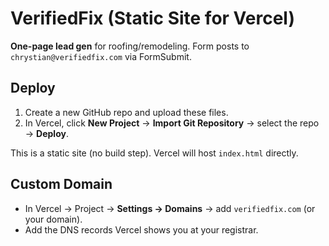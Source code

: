 # VerifiedFix (Static Site for Vercel)

**One-page lead gen** for roofing/remodeling. Form posts to `chrystian@verifiedfix.com` via FormSubmit.

## Deploy

1. Create a new GitHub repo and upload these files.
2. In Vercel, click **New Project** → **Import Git Repository** → select the repo → **Deploy**.

This is a static site (no build step). Vercel will host `index.html` directly.

## Custom Domain

- In Vercel → Project → **Settings → Domains** → add `verifiedfix.com` (or your domain).
- Add the DNS records Vercel shows you at your registrar.
